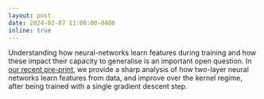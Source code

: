 ```yaml
---
layout: post
date: 2024-02-07 11:00:00-0400
inline: true
---
```


Understanding how neural-networks learn features during training and how these impact their capacity to generalise is an important open question. In [our recent pre-print](https://arxiv.org/abs/2402.04980), we provide a sharp analysis of how two-layer neural networks learn features from data, and improve over the kernel regime, after being trained with a single gradient descent step.
